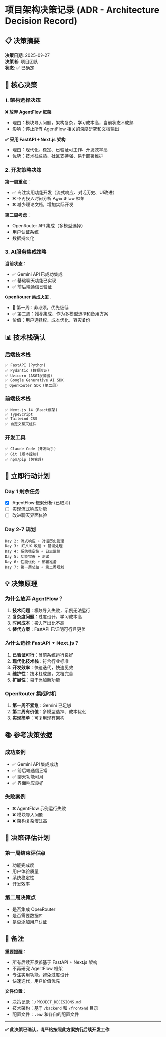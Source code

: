 # 项目架构决策记录 (ADR - Architecture Decision Record)

## 📋 决策摘要

**决策日期**: 2025-09-27  
**决策者**: 项目团队  
**状态**: ✅ 已确定  

## 🎯 核心决策

### 1. **架构选择决策**

**❌ 放弃 AgentFlow 框架**
- 理由：模块导入问题，架构复杂，学习成本高，当前状态不成熟
- 影响：停止所有 AgentFlow 相关的深度研究和文档输出

**✅ 采用 FastAPI + Next.js 架构**
- 理由：现代化、稳定、已验证可工作、开发效率高
- 优势：技术栈成熟、社区支持强、易于部署维护

### 2. **开发策略决策**

**第一周重点**：
- ✅ 专注实用功能开发（流式响应、对话历史、UI改进）
- ❌ 不再投入时间分析 AgentFlow 框架
- ❌ 减少理论文档，增加实际开发

**第二周考虑**：
- OpenRouter API 集成（多模型选择）
- 用户认证系统
- 数据持久化

### 3. **AI服务集成策略**

**当前状态**：
- ✅ Gemini API 已成功集成
- ✅ 基础聊天功能已实现
- ✅ 前后端通信已验证

**OpenRouter 集成决策**：
- 🔄 第一周：非必须，优先级低
- ✅ 第二周：推荐集成，作为多模型选择和备用方案
- 价值：用户选择权、成本优化、容灾备份

## 📊 技术栈确认

### 后端技术栈
```
✅ FastAPI (Python)
✅ Pydantic (数据验证)
✅ Uvicorn (ASGI服务器)
✅ Google Generative AI SDK
🔄 OpenRouter SDK (第二周)
```

### 前端技术栈
```
✅ Next.js 14 (React框架)
✅ TypeScript
✅ Tailwind CSS
✅ 自定义聊天组件
```

### 开发工具
```
✅ Claude Code (开发助手)
✅ Git (版本控制)
✅ npm/pip (包管理)
```

## 🚀 立即行动计划

### Day 1 剩余任务
- [x] ~~AgentFlow 框架分析~~ (已取消)
- [ ] 实现流式响应功能
- [ ] 改进聊天界面体验

### Day 2-7 规划
```
Day 2: 流式响应 + 对话历史管理
Day 3: UI/UX 改进 + 错误处理
Day 4: 系统稳定性 + 日志监控
Day 5: 功能完善 + 测试
Day 6: 性能优化 + 部署准备
Day 7: 第一周总结 + 第二周规划
```

## 💡 决策原理

### 为什么放弃 AgentFlow？
1. **技术问题**：模块导入失败，示例无法运行
2. **复杂度问题**：过度设计，学习成本高
3. **时间成本**：投入产出比不高
4. **替代方案**：FastAPI 已证明可行且更优

### 为什么选择 FastAPI + Next.js？
1. **已验证可行**：当前系统运行良好
2. **现代化技术栈**：符合行业标准
3. **开发效率**：快速迭代，快速见效
4. **维护性**：技术栈成熟，文档完善
5. **扩展性**：易于添加新功能

### OpenRouter 集成时机
1. **第一周不紧急**：Gemini 已足够
2. **第二周有价值**：多模型选择、成本优化
3. **实现简单**：可复用现有架构

## 📚 参考决策依据

### 成功案例
- ✅ Gemini API 集成成功
- ✅ 前后端通信正常
- ✅ 聊天功能可用
- ✅ 界面响应良好

### 失败案例
- ❌ AgentFlow 示例运行失败
- ❌ 模块导入问题
- ❌ 架构复杂度过高

## 🔄 决策评估计划

### 第一周结束评估点
- 功能完成度
- 用户体验质量
- 系统稳定性
- 开发效率

### 第二周决策点
- 是否集成 OpenRouter
- 是否需要数据库
- 是否添加用户认证

## 📝 备注

**重要提醒**：
- 所有后续开发都基于 FastAPI + Next.js 架构
- 不再研究 AgentFlow 框架
- 专注实用功能，避免过度设计
- 快速迭代，用户价值优先

**文件位置**：
- 决策记录：`/PROJECT_DECISIONS.md`
- 技术架构：基于 `/backend` 和 `/frontend` 目录
- 配置文件：`.env` 和各自的配置文件

---

**✅ 此决策已确认，请严格按照此方案执行后续开发工作**